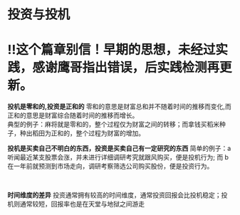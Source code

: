 # 投资与投机

# !!这个篇章别信！早期的思想，未经过实践，感谢鹰哥指出错误，后实践检测再更新。

**投机是零和的,投资是正和的**
零和的意思是财富总和并不随着时间的推移而变化,而正和的意思是财富综合随着时间的推移而增长。<br>
典型的例子：麻将就是零和的，整个过程仅为财富之间的转移；而拿钱买稻米种子，种出稻田为正和的，整个过程为财富的增加。
<br>

**投机是买卖自己不明白的东西，投资是买卖自己有一定研究的东西**
简单的例子：a 听闻最近某支股票会涨，并未进行详细调研考究就跟风购买，便是投机行为;
而 b 在一年前就预测到市场走向，调研考察筛选公司购买股份，便是投资行为。

<br>

**时间维度的差异**
投资通常拥有较高的时间维度，通常投资回报会比投机稳定；投机则通常较短，回报率也是在天堂与地狱之间游走
          